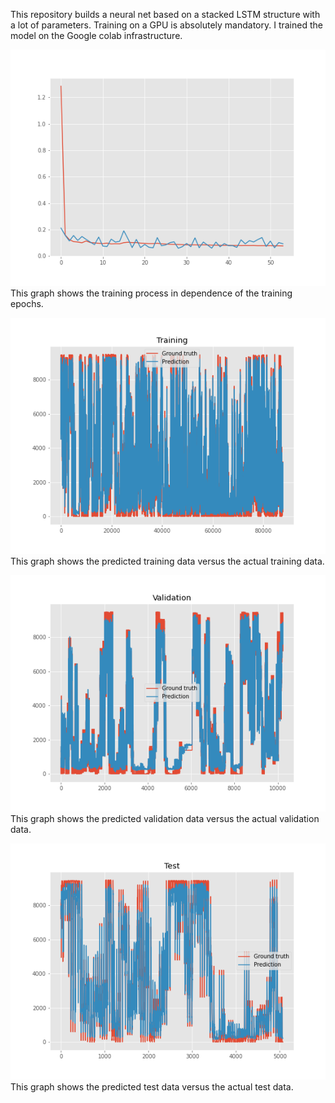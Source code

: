 This repository builds a neural net based on a stacked LSTM structure with a lot of parameters. 
Training on a GPU is absolutely mandatory. 
I trained the model on the Google colab infrastructure.

![alt text](training_process.png)
This graph shows the training process in dependence of the training epochs.

![alt text](training_data_performance.png)
This graph shows the predicted training data versus the actual training data.

![alt text](validation_data_performance.png)
This graph shows the predicted validation data versus the actual validation data.

![alt text](test_data_performance.png)
This graph shows the predicted test data versus the actual test data.

